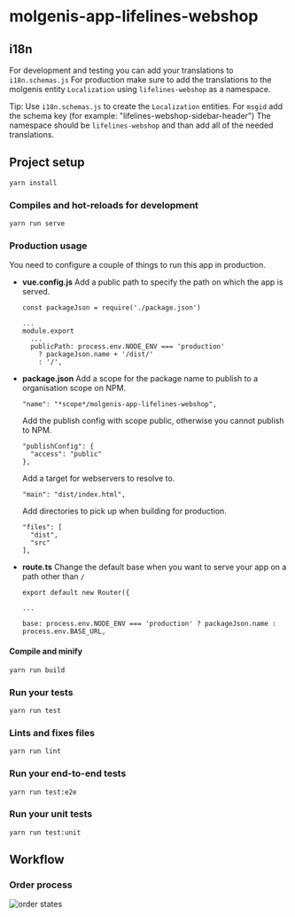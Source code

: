 # molgenis-app-lifelines-webshop

## i18n

For development and testing you can add your translations to `i18n.schemas.js`
For production make sure to add the translations to the molgenis entity `Localization` using `lifelines-webshop` as a namespace. 

Tip: 
Use `i18n.schemas.js` to create the `Localization` entities. For `msgid` add the schema key (for example: "lifelines-webshop-sidebar-header")
The namespace should be `lifelines-webshop` and than add all of the needed translations.

## Project setup
```
yarn install
```

### Compiles and hot-reloads for development
```
yarn run serve
```

### Production usage
You need to configure a couple of things to run this app in production.


- **vue.config.js**
  Add a public path to specify the path on which the app is served.
  ```
  const packageJson = require('./package.json')

  ...
  module.export
    ...
    publicPath: process.env.NODE_ENV === 'production'
      ? packageJson.name + '/dist/'
      : '/',
  ```
- **package.json**
  Add a scope for the package name to publish to a organisation scope on NPM. 
  ```
  "name": "*scope*/molgenis-app-lifelines-webshop",
  ```
  Add the publish config with scope public, otherwise you cannot publish to NPM.
  ```
  "publishConfig": {
    "access": "public"
  },
  ```
  Add a target for webservers to resolve to.
  ```
  "main": "dist/index.html",
  ```
  Add directories to pick up when building for production.
  ```
  "files": [
    "dist",
    "src"
  ],
  ```

- **route.ts**
  Change the default base when you want to serve your app on a path other than ```/```
  ```
  export default new Router({
  
  ...

  base: process.env.NODE_ENV === 'production' ? packageJson.name : process.env.BASE_URL,
  ```

#### Compile and minify
```
yarn run build
```

### Run your tests
```
yarn run test
```

### Lints and fixes files
```
yarn run lint
```

### Run your end-to-end tests
```
yarn run test:e2e
```

### Run your unit tests
```
yarn run test:unit
```

## Workflow

### Order process
![order states](https://github.com/molgenis/molgenis-app-lifelines-webshop/master/docs/img/order-states.png)
